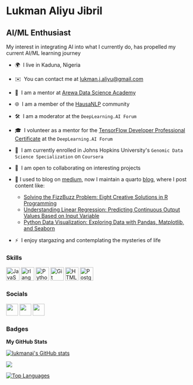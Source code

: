 Lukman Aliyu Jibril
==============================

AI/ML Enthusiast
-----------------------------


My interest in integrating AI into what I currently do, has propelled my current AI/ML learning journey

* 🌍  I live in Kaduna, Nigeria
* ✉️  You can contact me at [lukman.j.aliyu@gmail.com](mailto:lukman.j.aliyu@gmail.com)
* 👥  I am a mentor at [Arewa Data Science Academy](https://arewadatascience.github.io/)
* 🌐  I am a member of the [HausaNLP](https://hausanlp.github.io/) community
* 🛠  I am a moderator at the `DeepLearning.AI Forum`
* 🎓  I volunteer as a mentor for the [TensorFlow Developer Professional Certificate](https://www.coursera.org/professional-certificates/tensorflow-in-practice) at the `DeepLearning.AI Forum`
* 🧠  I am currently enrolled in Johns Hopkins University's `Genomic Data Science Specialization` on `Coursera`
* 🤝  I am open to collaborating on interesting projects
* 📝  I used to blog on [medium](https://lukmanaj.medium.com/), now I maintain a quarto [blog](https://lukmanaj.github.io/ailearningloop/), where I post content like:
  
    * [Solving the FizzBuzz Problem: Eight Creative Solutions in R Programming](https://lukmanaj.medium.com/solving-the-fizzbuzz-problem-eight-creative-solutions-in-r-programming-ead8a01048b1)
    * [Understanding Linear Regression: Predicting Continuous Output Values Based on Input Variable](https://lukmanaj.medium.com/understanding-linear-regression-predicting-continuous-output-values-based-on-input-variables-3e78f404492)
    * [Python Data Visualization: Exploring Data with Pandas, Matplotlib, and Seaborn](https://lukmanaj.medium.com/python-data-visualization-exploring-data-with-pandas-matplotlib-and-seaborn-a0edd5aa6014)
* ⚡  I enjoy stargazing and contemplating the mysteries of life

### Skills


<p align="left">
<a href="https://developer.mozilla.org/en-US/docs/Web/JavaScript" target="_blank" rel="noreferrer"><img src="https://raw.githubusercontent.com/danielcranney/readme-generator/main/public/icons/skills/javascript-colored.svg" width="36" height="36" alt="JavaScript" /></a>
<a href="https://www.r-project.org/" target="_blank" rel="noreferrer"><img src="https://raw.githubusercontent.com/danielcranney/readme-generator/main/public/icons/skills/rlang-colored.svg" width="36" height="36" alt="rlang" /></a>
<a href="https://www.python.org/" target="_blank" rel="noreferrer"><img src="https://raw.githubusercontent.com/danielcranney/readme-generator/main/public/icons/skills/python-colored.svg" width="36" height="36" alt="Python" /></a>
<a href="https://git-scm.com/" target="_blank" rel="noreferrer"><img src="https://raw.githubusercontent.com/danielcranney/readme-generator/main/public/icons/skills/git-colored.svg" width="36" height="36" alt="Git" /></a>
<a href="https://developer.mozilla.org/en-US/docs/Glossary/HTML5" target="_blank" rel="noreferrer"><img src="https://raw.githubusercontent.com/danielcranney/readme-generator/main/public/icons/skills/html5-colored.svg" width="36" height="36" alt="HTML5" /></a>
<a href="https://www.postgresql.org/" target="_blank" rel="noreferrer"><img src="https://raw.githubusercontent.com/danielcranney/readme-generator/main/public/icons/skills/postgresql-colored.svg" width="36" height="36" alt="PostgreSQL" /></a>
</p>


### Socials

<p align="left"> <a href="https://discord.com/users/lukmanaj" target="_blank" rel="noreferrer"><img src="https://raw.githubusercontent.com/danielcranney/readme-generator/main/public/icons/socials/discord.svg" width="32" height="32" /></a> <a href="https://www.github.com/lukmanaj" target="_blank" rel="noreferrer"><img src="https://raw.githubusercontent.com/danielcranney/readme-generator/main/public/icons/socials/github.svg" width="32" height="32" /></a> <a href="https://www.linkedin.com/in/lukman-a-j" target="_blank" rel="noreferrer"><img src="https://raw.githubusercontent.com/danielcranney/readme-generator/main/public/icons/socials/linkedin.svg" width="32" height="32" /></a> </p>

### Badges

<b>My GitHub Stats</b>

<a href="http://www.github.com/lukmanaj"><img src="https://github-readme-stats.vercel.app/api?username=lukmanaj&show_icons=true&hide=&count_private=true&title_color=0891b2&text_color=ffffff&icon_color=0891b2&bg_color=1c1917&hide_border=true&show_icons=true" alt="lukmanaj's GitHub stats" /></a>

<a href="http://www.github.com/lukmanaj"><img src="https://github-readme-streak-stats.herokuapp.com/?user=lukmanaj&stroke=ffffff&background=1c1917&ring=0891b2&fire=0891b2&currStreakNum=ffffff&currStreakLabel=0891b2&sideNums=ffffff&sideLabels=ffffff&dates=ffffff&hide_border=true" /></a>

<a href="https://github.com/lukmanaj" align="left"><img src="https://github-readme-stats.vercel.app/api/top-langs/?username=lukmanaj&langs_count=10&title_color=0891b2&text_color=ffffff&icon_color=0891b2&bg_color=1c1917&hide_border=true&locale=en&custom_title=Top%20%Languages" alt="Top Languages" /></a>
